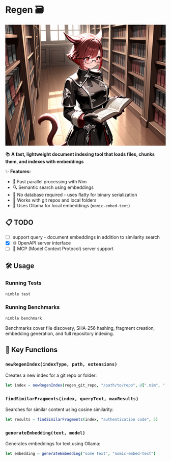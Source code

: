 # Regen 🗃️

![why wouldn't you want a miqo'te reading all your documents and indexing everything](static/ComfyUI_00126_.png)

📚 **A fast, lightweight document indexing tool that loads files, chunks them, and indexes with embeddings**

✨ **Features:**
- 🚀 Fast parallel processing with Nim
- 🔍 Semantic search using embeddings  
- 💾 No database required - uses flatty for binary serialization
- 📁 Works with git repos and local folders
- 🧠 Uses Ollama for local embeddings (`nomic-embed-text`)


## 📋 TODO

- [ ] support query - document embeddings in addition to similarity search
- [x] 🌐 OpenAPI server interface
- [ ] 🔌 MCP (Model Context Protocol) server support

## 🛠️ Usage

### Running Tests
```bash
nimble test
```

### Running Benchmarks
```bash
nimble benchmark
```

Benchmarks cover file discovery, SHA-256 hashing, fragment creation, embedding generation, and full repository indexing.

## 📖 Key Functions

### `newRegenIndex(indexType, path, extensions)`
Creates a new index for a git repo or folder:
```nim
let index = newRegenIndex(regen_git_repo, "/path/to/repo", @[".nim", ".md"])
```

### `findSimilarFragments(index, queryText, maxResults)`
Searches for similar content using cosine similarity:
```nim
let results = findSimilarFragments(index, "authentication code", 5)
```

### `generateEmbedding(text, model)`
Generates embeddings for text using Ollama:
```nim
let embedding = generateEmbedding("some text", "nomic-embed-text")
```
